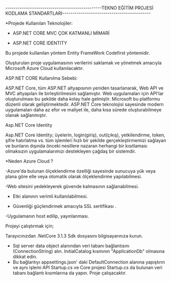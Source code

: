 -----------------------------------------------TEKNO EĞİTİM PROJESİ KODLAMA STANDARTLARI-------------------------------------------

*Projede Kullanılan Teknolojiler:

- ASP.NET CORE MVC ÇOK KATMANLI MİMARİ 

- ASP.NET CORE IDENTITY 

Bu projede kullanılan yöntem  Entity FrameWork Codefirst yöntemidir.

Oluşturulan proje uygulamasının verilerini saklamak ve yönetmek amacıyla Microsoft Azure Cloud kullanılacaktır.

ASP.NET CORE Kullanılma Sebebi:

ASP.NET Core, tüm ASP.NET altyapısının yeniden tasarlanarak, Web API ve MVC altyapıları ile birleştirilmesini sağlamıştır. 
Web uygulamaları için API’lar oluşturulması bu şekilde daha kolay hale gelmiştir. 
Microsoft bu platformu düzenli olarak geliştirmektedir. 
ASP.NET Core teknolojisi sayesinde modern uygulamaları daha az efor ve maliyet ile, daha kısa sürede oluşturabilmeye olanak sağlanmıştır. 

Asp.NET Core Identity

Asp.NET Core Identity; üyelerin, login(giriş), out(çıkış), yetkilendirme, token, şifre hatırlatma vs. tüm işlemleri hızlı bir şekilde gerçekleştirmemizi sağlayan ve bunların dışında önceki nesillere nazaran herhangi bir kısıtlaması olmaksızın uygulamalarımızı destekleyen çağdaş bir sistemdir.

*Neden Azure Cloud ?

-Azure'da bulunan ölçeklendirme özelliği sayesinde sunucuya yük veya plana göre elle veya otomatik olarak ölçeklendirme yapılabilmesi.

-Web sitesini yedekleyerek güvende kalmasının sağlanabilmesi.

- Etki alanının verimli kullanılabilmesi.

- Güvenliği güçlendirmek amacıyla SSL sertifikası .

-Uygulamanın host edilip, yayınlanması.
 

Projeyi çalıştırmak için;

Tarayıcınızdan .NetCore 3.1.3 Sdk dosyasını bilgisayarınıza kurun.
- Sql server data object alanından veri tabanı bağlantısını (ConnectionString) alın.
InıtialCatalog kısmının "ApplicationDb" olmasına dikkat edin.
- Bu bağlantıyı appsettings.json' daki DefaultConnection alanına yapıştırın ve aynı işlemi API Startup.cs ve Core projesi 
Startup.cs da bulunan veri tabanı bağlantı kısımlarına da yapın. 
Proje çalışacaktır.
